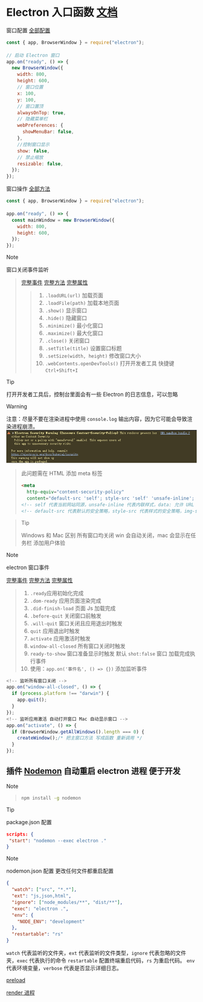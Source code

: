 # Electron 入口函数 [文档](https://www.electronjs.org/zh/docs/latest/tutorial/tutorial-first-app#%E5%AF%BC%E5%85%A5%E6%A8%A1%E5%9D%97)

窗口配置 [全部配置](https://www.electronjs.org/zh/docs/latest/api/base-window#实例方法)

```javascript
const { app, BrowserWindow } = require("electron");

// 启动 Electron 窗口
app.on("ready", () => {
  new BrowserWindow({
    width: 800,
    height: 600,
    // 窗口位置
    x: 100,
    y: 100,
    // 窗口置顶
    alwaysOnTop: true,
    // 隐藏菜单栏
    webPreferences: {
      showMenuBar: false,
    },
    //控制窗口显示
    show: false,
    // 禁止缩放
    resizable: false,
  });
});
```

窗口操作 [全部方法](https://www.electronjs.org/zh/docs/latest/api/browser-window#%E7%94%A8%E6%B3%95)

```javascript
const { app, BrowserWindow } = require("electron");

app.on("ready", () => {
  const mainWindow = new BrowserWindow({
    width: 800,
    height: 600,
  });
});
```

> [!NOTE]
> 窗口关闭事件监听
>
> > [完整事件](https://www.electronjs.org/zh/docs/latest/api/base-window#实例事件) [完整方法](https://www.electronjs.org/zh/docs/latest/api/base-window#实例方法) [完整属性](https://www.electronjs.org/zh/docs/latest/api/base-window#实例属性)
> >
> > > 1. `.loadURL(url)` 加载页面
> > > 2. `.loadFile(path)` 加载本地页面
> > > 3. `.show()` 显示窗口
> > > 4. `.hide()` 隐藏窗口
> > > 5. `.minimize()` 最小化窗口
> > > 6. `.maximize()` 最大化窗口
> > > 7. `.close()` 关闭窗口
> > > 8. `.setTitle(title)` 设置窗口标题
> > > 9. `.setSize(width, height)` 修改窗口大小
> > > 10. `.webContents.openDevTools()` 打开开发者工具 快捷键 `Ctrl+Shift+I`
>
> > [!TIP]
> > 打开开发者工具后，控制台里面会有一些 Electron 的日志信息，可以忽略
>
> > [!WARNING]
> > 注意：尽量不要在渲染进程中使用 `console.log` 输出内容，因为它可能会导致渲染进程崩溃。
> > ![图 0](images/853ed779df2b9b4160556af70025a50a2494f8939d3af5ef6a12b6c6e246c06b.png)
> >
> > > 此问题需在 HTML 添加 meta 标签
> > >
> > > ```html
> > > <meta
> > >   http-equiv="content-security-policy"
> > >   content="default-src 'self'; style-src 'self' 'unsafe-inline'; img-src 'self' data:;" />
> > > <!-- self 代表当前网站同源，unsafe-inline 代表内联样式，data: 允许 URL 引入代表支持任意数据 可添加多个内容安全策略 ; 表示结束  -->
> > > <!-- default-src 代表默认的安全策略，style-src 代表样式的安全策略，img-src 代表图片的安全策略 -->
> > > ```
>
> > > [!TIP]
> > > Windows 和 Mac 区别 所有窗口均关闭 win 会自动关闭，mac 会显示在任务栏 添加用户体验
>
> > [!NOTE]
> > electron 窗口事件
> >
> > [完整事件](https://www.electronjs.org/zh/docs/latest/api/browser-window#实例事件) [完整方法](https://www.electronjs.org/zh/docs/latest/api/browser-window#实例方法) [完整属性](https://www.electronjs.org/zh/docs/latest/api/browser-window#实例属性)
> >
> > > 1. `.ready`应用初始化完成
> > > 2. `.dom-ready` 应用页面渲染完成
> > > 3. `.did-finish-load` 页面 Js 加载完成
> > > 4. `.before-quit` 关闭窗口前触发
> > > 5. `.will-quit` 窗口关闭且应用退出时触发
> > > 6. `quit` 应用退出时触发
> > > 7. `activate` 应用激活时触发
> > > 8. `window-all-closed` 所有窗口关闭时触发
> > > 9. `ready-to-show` 窗口准备显示时触发 默认 `shot:false` 窗口 加载完成执行事件
> > > 10. 使用：`app.on('事件名', () => {})` 添加监听事件
>
> ```javascript
> <!-- 监听所有窗口关闭 -->
> app.on("window-all-closed", () => {
>   if (process.platform !== "darwin") {
>     app.quit();
>   }
> });
> <!-- 监听应用激活 自动打开窗口 Mac 自动显示窗口 -->
> app.on("activate", () => {
>   if (BrowserWindow.getAllWindows().length === 0) {
>     createWindow();/* 把主窗口方法 写成函数 重新调用 */
>   }
> });
> ```

## 插件 [Nodemon](https://nodemon.io/) 自动重启 electron 进程 便于开发

> [!NOTE]
>
> > ```bash
> > npm install -g nodemon
> > ```
>
> > [!TIP]
> > package.json 配置
> >
> > ```json
> > scripts: {
> >  "start": "nodemon --exec electron ."
> > }
> > ```
>
> > [!NOTE]
> > nodemon.json 配置 更改任何文件都重启配置
> >
> > ```json
> > {
> >   "watch": ["src", "*.*"],
> >   "ext": "js,json,html",
> >   "ignore": ["node_modules/**", "dist/**"],
> >   "exec": "electron .",
> >   "env": {
> >     "NODE_ENV": "development"
> >   },
> >   "restartable": "rs"
> > }
> > ```
>
> `watch` 代表监听的文件夹，`ext` 代表监听的文件类型，`ignore` 代表忽略的文件夹，`exec` 代表执行的命令 `restartable` 配置终端重启代码，`rs` 为重启代码。 `env` 代表环境变量，`verbose` 代表是否显示详细日志。

[preload](Preload.md)

[render 进程](Render.md)

